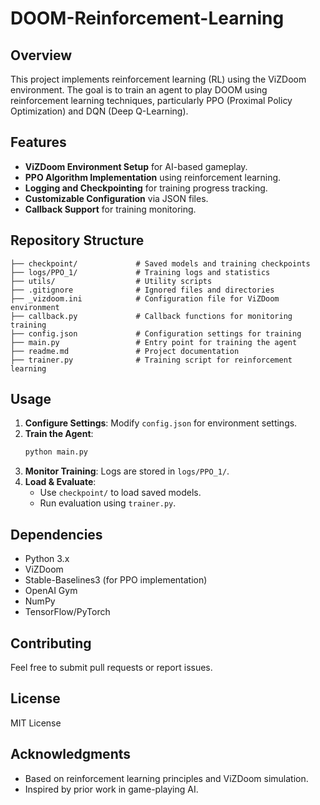 # DOOM-Reinforcement-Learning

## Overview
This project implements reinforcement learning (RL) using the ViZDoom environment. The goal is to train an agent to play DOOM using reinforcement learning techniques, particularly PPO (Proximal Policy Optimization) and DQN (Deep Q-Learning).

## Features
- **ViZDoom Environment Setup** for AI-based gameplay.
- **PPO Algorithm Implementation** using reinforcement learning.
- **Logging and Checkpointing** for training progress tracking.
- **Customizable Configuration** via JSON files.
- **Callback Support** for training monitoring.

## Repository Structure
```
├── checkpoint/             # Saved models and training checkpoints
├── logs/PPO_1/             # Training logs and statistics
├── utils/                  # Utility scripts
├── .gitignore              # Ignored files and directories
├── _vizdoom.ini            # Configuration file for ViZDoom environment
├── callback.py             # Callback functions for monitoring training
├── config.json             # Configuration settings for training
├── main.py                 # Entry point for training the agent
├── readme.md               # Project documentation
├── trainer.py              # Training script for reinforcement learning
```

## Usage
1. **Configure Settings**: Modify `config.json` for environment settings.
2. **Train the Agent**:
   ```bash
   python main.py
   ```
3. **Monitor Training**: Logs are stored in `logs/PPO_1/`.
4. **Load & Evaluate**:
   - Use `checkpoint/` to load saved models.
   - Run evaluation using `trainer.py`.

## Dependencies
- Python 3.x
- ViZDoom
- Stable-Baselines3 (for PPO implementation)
- OpenAI Gym
- NumPy
- TensorFlow/PyTorch

## Contributing
Feel free to submit pull requests or report issues.

## License
MIT License

## Acknowledgments
- Based on reinforcement learning principles and ViZDoom simulation.
- Inspired by prior work in game-playing AI.


